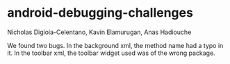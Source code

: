 # android-debugging-challenges

Nicholas Digioia-Celentano, Kavin Elamurugan, Anas Hadiouche

We found two bugs. 
In the background xml, the method name had a typo in it.
In the toolbar xml, the toolbar widget used was of the wrong package.
